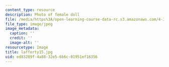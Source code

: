 ```yaml
---
content_type: resource
description: Photo of female doll
file: /media/https%3A/open-learning-course-data-rc.s3.amazonaws.com/4-341-introduction-to-photography-fall-2002/ed83289f4a8832e56b6c01951ef16356_lafferty15.jpg
file_type: image/jpeg
image_metadata:
  caption: ''
  credit: ''
  image-alt: ''
resourcetype: Image
title: lafferty15.jpg
uid: ed83289f-4a88-32e5-6b6c-01951ef16356
---
```

